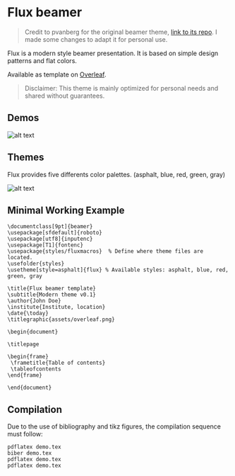 # Flux beamer

> Credit to pvanberg for the original beamer theme, [link to its repo](https://github.com/pvanberg/flux-beamer).
> I made some changes to adapt it for personal use.

Flux is a modern style beamer presentation. It is based on simple design patterns and flat colors.

Available as template on [Overleaf](https://www.overleaf.com/latex/templates/flux-beamer/vhzbnhyymddd#). 

> Disclaimer: This theme is mainly optimized for personal needs and shared without guarantees.

## Demos

![alt text](https://github.com/pvanberg/flux-beamer/blob/master/demo.png)

## Themes

Flux provides five differents color palettes. (asphalt, blue, red, green, gray)

![alt text](https://github.com/pvanberg/flux-beamer/blob/master/demo_themes.png)

## Minimal Working Example

```
\documentclass[9pt]{beamer}
\usepackage[sfdefault]{roboto}
\usepackage[utf8]{inputenc}
\usepackage[T1]{fontenc}
\usepackage{styles/fluxmacros} 	% Define where theme files are located. 
\usefolder{styles}
\usetheme[style=asphalt]{flux} % Available styles: asphalt, blue, red, green, gray 

\title{Flux beamer template}
\subtitle{Modern theme v0.1}
\author{John Doe}
\institute{Institute, location}
\date{\today}
\titlegraphic{assets/overleaf.png}

\begin{document}

\titlepage 

\begin{frame}
 \frametitle{Table of contents}
 \tableofcontents
\end{frame}

\end{document}
```

## Compilation

Due to the use of bibliography and tikz figures, the compilation sequence must follow:

```
pdflatex demo.tex
biber demo.tex
pdflatex demo.tex
pdflatex demo.tex
```

